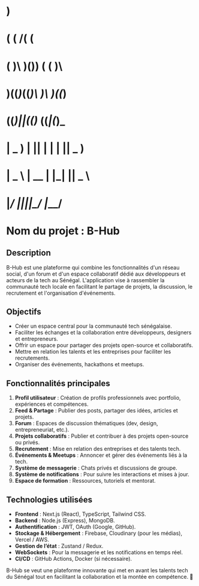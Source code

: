 #          )              
#  (    ( /(         (    
# ( )\   )\())   (  ( )\   
#  )((_)_((_)\    )\ )((_)  
# ((_)|___|((_)_ ((_|(_)_   
# | _ ) | || | | | || _ )  
# | _ \ | __ | |_| || _ \  
# |___/ |_||_|\___/ |___/  
                          

# Nom du projet : B-Hub

## Description
B-Hub est une plateforme qui combine les fonctionnalités d'un réseau social, d'un forum et d'un espace collaboratif dédié aux développeurs et acteurs de la tech au Sénégal. L'application vise à rassembler la communauté tech locale en facilitant le partage de projets, la discussion, le recrutement et l'organisation d'événements.

## Objectifs
- Créer un espace central pour la communauté tech sénégalaise.
- Faciliter les échanges et la collaboration entre développeurs, designers et entrepreneurs.
- Offrir un espace pour partager des projets open-source et collaboratifs.
- Mettre en relation les talents et les entreprises pour faciliter les recrutements.
- Organiser des événements, hackathons et meetups.

## Fonctionnalités principales
1. **Profil utilisateur** : Création de profils professionnels avec portfolio, expériences et compétences.
2. **Feed & Partage** : Publier des posts, partager des idées, articles et projets.
3. **Forum** : Espaces de discussion thématiques (dev, design, entrepreneuriat, etc.).
4. **Projets collaboratifs** : Publier et contribuer à des projets open-source ou privés.
5. **Recrutement** : Mise en relation des entreprises et des talents tech.
6. **Événements & Meetups** : Annoncer et gérer des événements liés à la tech.
7. **Système de messagerie** : Chats privés et discussions de groupe.
8. **Système de notifications** : Pour suivre les interactions et mises à jour.
9. **Espace de formation** : Ressources, tutoriels et mentorat.

## Technologies utilisées
- **Frontend** : Next.js (React), TypeScript, Tailwind CSS.
- **Backend** : Node.js (Express), MongoDB.
- **Authentification** : JWT, OAuth (Google, GitHub).
- **Stockage & Hébergement** : Firebase, Cloudinary (pour les médias), Vercel / AWS.
- **Gestion de l’état** : Zustand / Redux.
- **WebSockets** : Pour la messagerie et les notifications en temps réel.
- **CI/CD** : GitHub Actions, Docker (si nécessaire).

B-Hub se veut une plateforme innovante qui met en avant les talents tech du Sénégal tout en facilitant la collaboration et la montée en compétence. 🚀